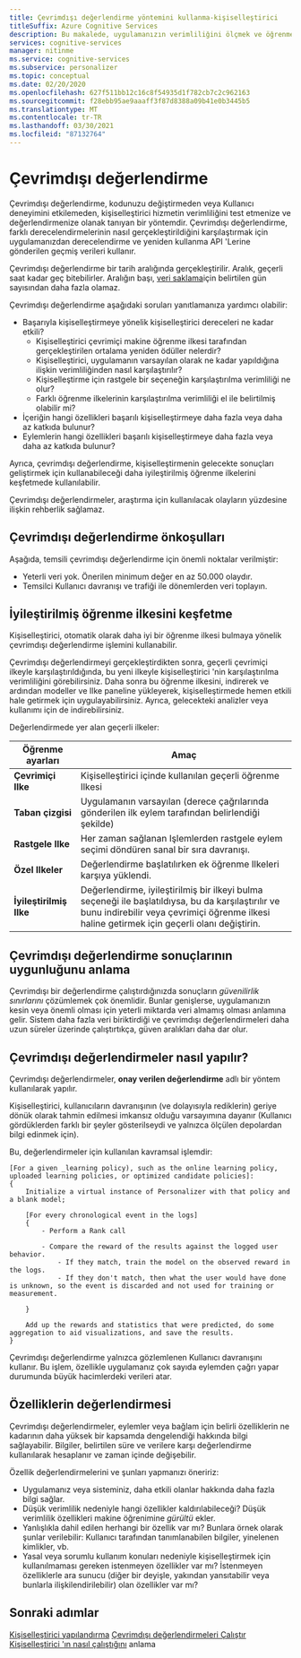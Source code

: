 ```yaml
---
title: Çevrimdışı değerlendirme yöntemini kullanma-kişiselleştirici
titleSuffix: Azure Cognitive Services
description: Bu makalede, uygulamanızın verimliliğini ölçmek ve öğrenme döngünüzü çözümlemek için çevrimdışı değerlendirmeyi kullanma açıklanmaktadır.
services: cognitive-services
manager: nitinme
ms.service: cognitive-services
ms.subservice: personalizer
ms.topic: conceptual
ms.date: 02/20/2020
ms.openlocfilehash: 627f511bb12c16c8f54935d1f782cb7c2c962163
ms.sourcegitcommit: f28ebb95ae9aaaff3f87d8388a09b41e0b3445b5
ms.translationtype: MT
ms.contentlocale: tr-TR
ms.lasthandoff: 03/30/2021
ms.locfileid: "87132764"
---
```

# <a name="offline-evaluation"></a>Çevrimdışı değerlendirme

Çevrimdışı değerlendirme, kodunuzu değiştirmeden veya Kullanıcı deneyimini etkilemeden, kişiselleştirici hizmetin verimliliğini test etmenize ve değerlendirmenize olanak tanıyan bir yöntemdir. Çevrimdışı değerlendirme, farklı derecelendirmelerinin nasıl gerçekleştirildiğini karşılaştırmak için uygulamanızdan derecelendirme ve yeniden kullanma API 'Lerine gönderilen geçmiş verileri kullanır.

Çevrimdışı değerlendirme bir tarih aralığında gerçekleştirilir. Aralık, geçerli saat kadar geç bitebilirler. Aralığın başı, [veri saklama](how-to-settings.md)için belirtilen gün sayısından daha fazla olamaz.

Çevrimdışı değerlendirme aşağıdaki soruları yanıtlamanıza yardımcı olabilir:

* Başarıyla kişiselleştirmeye yönelik kişiselleştirici dereceleri ne kadar etkili?
    * Kişiselleştirici çevrimiçi makine öğrenme ilkesi tarafından gerçekleştirilen ortalama yeniden ödüller nelerdir?
    * Kişiselleştirici, uygulamanın varsayılan olarak ne kadar yapıldığına ilişkin verimliliğinden nasıl karşılaştırılır?
    * Kişiselleştirme için rastgele bir seçeneğin karşılaştırılma verimliliği ne olur?
    * Farklı öğrenme ilkelerinin karşılaştırılma verimliliği el ile belirtilmiş olabilir mi?
* İçeriğin hangi özellikleri başarılı kişiselleştirmeye daha fazla veya daha az katkıda bulunur?
* Eylemlerin hangi özellikleri başarılı kişiselleştirmeye daha fazla veya daha az katkıda bulunur?

Ayrıca, çevrimdışı değerlendirme, kişiselleştirmenin gelecekte sonuçları geliştirmek için kullanabileceği daha iyileştirilmiş öğrenme ilkelerini keşfetmede kullanılabilir.

Çevrimdışı değerlendirmeler, araştırma için kullanılacak olayların yüzdesine ilişkin rehberlik sağlamaz.

## <a name="prerequisites-for-offline-evaluation"></a>Çevrimdışı değerlendirme önkoşulları

Aşağıda, temsili çevrimdışı değerlendirme için önemli noktalar verilmiştir:

* Yeterli veri yok. Önerilen minimum değer en az 50.000 olaydır.
* Temsilci Kullanıcı davranışı ve trafiği ile dönemlerden veri toplayın.

## <a name="discovering-the-optimized-learning-policy"></a>İyileştirilmiş öğrenme ilkesini keşfetme

Kişiselleştirici, otomatik olarak daha iyi bir öğrenme ilkesi bulmaya yönelik çevrimdışı değerlendirme işlemini kullanabilir.

Çevrimdışı değerlendirmeyi gerçekleştirdikten sonra, geçerli çevrimiçi ilkeyle karşılaştırıldığında, bu yeni ilkeyle kişiselleştirici 'nin karşılaştırılma verimliliğini görebilirsiniz. Daha sonra bu öğrenme ilkesini, indirerek ve ardından modeller ve Ilke paneline yükleyerek, kişiselleştirmede hemen etkili hale getirmek için uygulayabilirsiniz. Ayrıca, gelecekteki analizler veya kullanımı için de indirebilirsiniz.

Değerlendirmede yer alan geçerli ilkeler:

| Öğrenme ayarları | Amaç|
|--|--|
|**Çevrimiçi Ilke**| Kişiselleştirici içinde kullanılan geçerli öğrenme Ilkesi |
|**Taban çizgisi**|Uygulamanın varsayılan (derece çağrılarında gönderilen ilk eylem tarafından belirlendiği şekilde)|
|**Rastgele Ilke**|Her zaman sağlanan Işlemlerden rastgele eylem seçimi döndüren sanal bir sıra davranışı.|
|**Özel Ilkeler**|Değerlendirme başlatılırken ek öğrenme Ilkeleri karşıya yüklendi.|
|**İyileştirilmiş Ilke**|Değerlendirme, iyileştirilmiş bir ilkeyi bulma seçeneği ile başlatıldıysa, bu da karşılaştırılır ve bunu indirebilir veya çevrimiçi öğrenme ilkesi haline getirmek için geçerli olanı değiştirin.|

## <a name="understanding-the-relevance-of-offline-evaluation-results"></a>Çevrimdışı değerlendirme sonuçlarının uygunluğunu anlama

Çevrimdışı bir değerlendirme çalıştırdığınızda sonuçların _güvenilirlik sınırlarını_ çözümlemek çok önemlidir. Bunlar genişlerse, uygulamanızın kesin veya önemli olması için yeterli miktarda veri almamış olması anlamına gelir. Sistem daha fazla veri biriktirdiği ve çevrimdışı değerlendirmeleri daha uzun süreler üzerinde çalıştırtıkça, güven aralıkları daha dar olur.

## <a name="how-offline-evaluations-are-done"></a>Çevrimdışı değerlendirmeler nasıl yapılır?

Çevrimdışı değerlendirmeler, **onay verilen değerlendirme** adlı bir yöntem kullanılarak yapılır.

Kişiselleştirici, kullanıcıların davranışının (ve dolayısıyla rediklerin) geriye dönük olarak tahmin edilmesi imkansız olduğu varsayımına dayanır (Kullanıcı gördüklerden farklı bir şeyler gösterilseydi ve yalnızca ölçülen depolardan bilgi edinmek için).

Bu, değerlendirmeler için kullanılan kavramsal işlemdir:

```
[For a given _learning policy), such as the online learning policy, uploaded learning policies, or optimized candidate policies]:
{
    Initialize a virtual instance of Personalizer with that policy and a blank model;

    [For every chronological event in the logs]
    {
        - Perform a Rank call

        - Compare the reward of the results against the logged user behavior.
            - If they match, train the model on the observed reward in the logs.
            - If they don't match, then what the user would have done is unknown, so the event is discarded and not used for training or measurement.

    }

    Add up the rewards and statistics that were predicted, do some aggregation to aid visualizations, and save the results.
}
```

Çevrimdışı değerlendirme yalnızca gözlemlenen Kullanıcı davranışını kullanır. Bu işlem, özellikle uygulamanız çok sayıda eylemden çağrı yapar durumunda büyük hacimlerdeki verileri atar.


## <a name="evaluation-of-features"></a>Özelliklerin değerlendirmesi

Çevrimdışı değerlendirmeler, eylemler veya bağlam için belirli özelliklerin ne kadarının daha yüksek bir kapsamda dengelendiği hakkında bilgi sağlayabilir. Bilgiler, belirtilen süre ve verilere karşı değerlendirme kullanılarak hesaplanır ve zaman içinde değişebilir.

Özellik değerlendirmelerini ve şunları yapmanızı öneririz:

* Uygulamanız veya sisteminiz, daha etkili olanlar hakkında daha fazla bilgi sağlar.
* Düşük verimlilik nedeniyle hangi özellikler kaldırılabileceği? Düşük verimlilik özellikleri makine öğrenimine _gürültü_ ekler.
* Yanlışlıkla dahil edilen herhangi bir özellik var mı? Bunlara örnek olarak şunlar verilebilir: Kullanıcı tarafından tanımlanabilen bilgiler, yinelenen kimlikler, vb.
* Yasal veya sorumlu kullanım konuları nedeniyle kişiselleştirmek için kullanılmaması gereken istenmeyen özellikler var mı? İstenmeyen özelliklerle ara sunucu (diğer bir deyişle, yakından yansıtabilir veya bunlarla ilişkilendirilebilir) olan özellikler var mı?


## <a name="next-steps"></a>Sonraki adımlar

[Kişiselleştirici yapılandırma](how-to-settings.md) 
 [Çevrimdışı değerlendirmeleri Çalıştır](how-to-offline-evaluation.md) [Kişiselleştirici 'ın nasıl çalıştığını](how-personalizer-works.md) anlama
